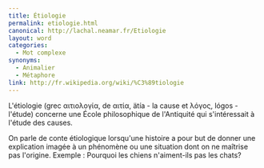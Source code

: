 ```yaml
---
title: Étiologie
permalink: etiologie.html
canonical: http://lachal.neamar.fr/Etiologie
layout: word
categories:
  - Mot complexe
synonyms:
  - Animalier
  - Métaphore
link: http://fr.wikipedia.org/wiki/%C3%89tiologie
---
```


L'étiologie (grec &#945;&#953;&#964;&#953;&#959;&#955;&#959;&#947;&#943;&#945;, de &#945;&#953;&#964;&#943;&#945;, ätía - la cause et &#955;&#972;&#947;&#959;&#962;, lógos - l'étude) concerne une École philosophique de l'Antiquité qui s'intéressait à l'étude des causes.

On parle de conte étiologique lorsqu'une histoire a pour but de donner une explication imagée à un phénomène ou une situation dont on ne maîtrise pas l'origine. Exemple : Pourquoi les chiens n'aiment-ils pas les chats?

